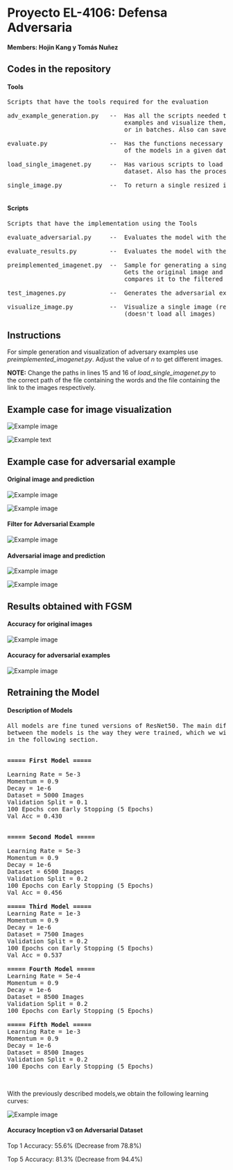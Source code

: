 # Proyecto EL-4106: Defensa Adversaria

#### Members: Hojin Kang y Tomás Nuñez

## Codes in the repository

#### Tools
<pre>
Scripts that have the tools required for the evaluation

adv_example_generation.py   --  Has all the scripts needed to generate adversarial
                                examples and visualize them, whether individually
                                or in batches. Also can save the adversarial examples.

evaluate.py                 --  Has the functions necessary to evaluate the Accuracy
                                of the models in a given dataset.
                                                                
load_single_imagenet.py     --  Has various scripts to load images from the ImageNet
                                dataset. Also has the processing of images.
                                
single_image.py             --  To return a single resized image and its tag.

</pre>

#### Scripts

<pre>
Scripts that have the implementation using the Tools

evaluate_adversarial.py     --  Evaluates the model with the adversarial examples.

evaluate_results.py         --  Evaluates the model with the original images.

preimplemented_imagenet.py  --  Sample for generating a single adversarial example.
                                Gets the original image and its prediction, and
                                compares it to the filtered image and its predictions.

test_imagenes.py            --  Generates the adversarial examples.
          
visualize_image.py          --  Visualize a single image (resized) and its tag 
                                (doesn't load all images)
</pre>
## Instructions

For simple generation and visualization of adversary examples use <i>preimplemented_imagenet.py</i>.
Adjust the value of <i>n</i> to get different images.

<b>NOTE:</b> Change the paths in lines 15 and 16 of <i>load_single_imagenet.py</i> to the
correct path of the file containing the words and the file containing the link to the images
respectively.
## Example case for image visualization

![Example image](Examples/example_image.png)

![Example text](Examples/example_text.png)

## Example case for adversarial example

#### Original image and prediction
![Example image](Examples/original_image.png)

![Example image](Examples/original_pred.png)

#### Filter for Adversarial Example
![Example image](Examples/filter.png)

#### Adversarial image and prediction
![Example image](Examples/adversarial_example.png)

![Example image](Examples/adversarial_pred.png)

## Results obtained with FGSM

#### Accuracy for original images

![Example image](Examples/original_accuracy.png)

#### Accuracy for adversarial examples

![Example image](Examples/adversarial_accuracy.png)

## Retraining the Model

#### Description of Models

<pre>
All models are fine tuned versions of ResNet50. The main difference
between the models is the way they were trained, which we will describe
in the following section.


<b>===== First Model =====</b>

Learning Rate = 5e-3
Momentum = 0.9
Decay = 1e-6
Dataset = 5000 Images
Validation Split = 0.1
100 Epochs con Early Stopping (5 Epochs)
Val Acc = 0.430


<b>===== Second Model =====</b>

Learning Rate = 5e-3
Momentum = 0.9
Decay = 1e-6
Dataset = 6500 Images
Validation Split = 0.2
100 Epochs con Early Stopping (5 Epochs)
Val Acc = 0.456

<b>===== Third Model =====</b>
Learning Rate = 1e-3
Momentum = 0.9
Decay = 1e-6
Dataset = 7500 Images
Validation Split = 0.2
100 Epochs con Early Stopping (5 Epochs)
Val Acc = 0.537

<b>===== Fourth Model =====</b>
Learning Rate = 5e-4
Momentum = 0.9
Decay = 1e-6
Dataset = 8500 Images
Validation Split = 0.2
100 Epochs con Early Stopping (5 Epochs)

<b>===== Fifth Model =====</b>
Learning Rate = 1e-3
Momentum = 0.9
Decay = 1e-6
Dataset = 8500 Images
Validation Split = 0.2
100 Epochs con Early Stopping (5 Epochs)


</pre>

With the previously described models,we obtain the following learning
curves:

![Example image](Examples/learning_curve_total.png)

#### Accuracy Inception v3 on Adversarial Dataset

Top 1 Accuracy: 55.6%   (Decrease from 78.8%)

Top 5 Accuracy: 81.3%   (Decrease from 94.4%)
